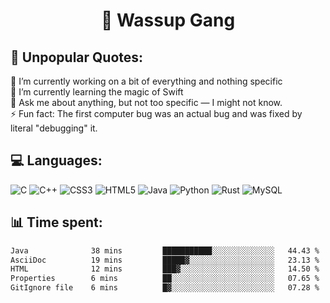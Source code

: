 <h1 align="center">👋 Wassup Gang</h2>

## 💬 Unpopular Quotes:
🔭 I’m currently working on a bit of everything and nothing specific<br>
🌱 I’m currently learning the magic of Swift<br>
💬 Ask me about anything, but not too specific — I might not know.<br>
⚡ Fun fact: The first computer bug was an actual bug and was fixed by literal "debugging" it.<br>


## 💻 Languages:
![C](https://img.shields.io/badge/c-%2300599C.svg?style=for-the-badge&logo=c&logoColor=white) 
![C++](https://img.shields.io/badge/c++-%2300599C.svg?style=for-the-badge&logo=c%2B%2B&logoColor=white) 
![CSS3](https://img.shields.io/badge/css3-%231572B6.svg?style=for-the-badge&logo=css3&logoColor=white) 
![HTML5](https://img.shields.io/badge/html5-%23E34F26.svg?style=for-the-badge&logo=html5&logoColor=white) 
![Java](https://img.shields.io/badge/java-%23ED8B00.svg?style=for-the-badge&logo=openjdk&logoColor=white) 
![Python](https://img.shields.io/badge/python-3670A0?style=for-the-badge&logo=python&logoColor=ffdd54) 
![Rust](https://img.shields.io/badge/rust-%23000000.svg?style=for-the-badge&logo=rust&logoColor=white) 
![MySQL](https://img.shields.io/badge/mysql-4479A1.svg?style=for-the-badge&logo=mysql&logoColor=white)

## 📊 Time spent:
<!--START_SECTION:waka-->

```txt
Java              38 mins         ███████████░░░░░░░░░░░░░░   44.43 %
AsciiDoc          19 mins         █████▓░░░░░░░░░░░░░░░░░░░   23.13 %
HTML              12 mins         ███▓░░░░░░░░░░░░░░░░░░░░░   14.50 %
Properties        6 mins          ██░░░░░░░░░░░░░░░░░░░░░░░   07.65 %
GitIgnore file    6 mins          █▓░░░░░░░░░░░░░░░░░░░░░░░   07.28 %
```

<!--END_SECTION:waka-->

<!-- Proudly created with GPRM ( https://gprm.itsvg.in ) -->
